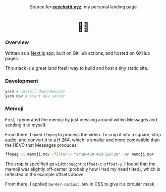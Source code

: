 <div align="center"

Source for **[cecchetti.xyz](https://cecchetti.xyz)**, my personal landing page 
# 👨‍💻
     
</div>

### Overview

Written as a [Next.js](https://nextjs.org/) app, built on GitHub actions, and hosted on GitHub pages.

This stack is a great (and free!) way to build and host a tiny static site.

### Development

```bash
yarn # install dependencies
yarn dev # start dev server
```

### Memoji

First, I generated the memoji by just messing around within Messages and sending it to myself. 

From there, I used `ffmpeg` to process the video. To crop it into a square, strip audio, and convert it to a H.264, which is smaller and more compatible than the HEVC that Messages produces:

```bash
ffmpeg -i memoji.mov -filter:v "crop=400:400:120:20" -an memoji.mp4
```

The crop is specified as `width:height:offset-x:offset-y`. I found that the memoji was slightly off-center (probably how I had my head tilted), which is reflected in the example offsets above.

From there, I applied `border-radius: 50%` in CSS to give it a circular mask.